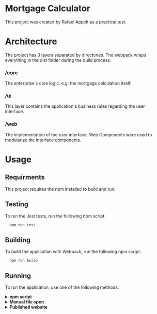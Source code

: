 # Mortgage Calculator

This project was created by Rafael Appelt as a practical test.

# Architecture

The project has 3 layers separated by directories.
The webpack wraps everything in the dist folder during the build process.

### /core

The enterprise's core logic. e.g. the mortgage calculation itself.

### /ui

This layer contains the application's business rules regarding the user interface.

### /web

The implementation of the user interface.
Web Components were used to modularize the interface components.

# Usage

## Requirments

This project requires the npm installed to build and run.

## Testing

To run the Jest tests, run the following npm script:

```bash
  npm run test
```

## Building

To build the application with Webpack, run the following npm script:

```bash
  npm run build
```

## Running

To run the application, use one of the following methods:

<details>
<summary><b>npm script</b></summary>
Run the npm script:

```bash
  npm run start
```

</details>

<details>
<summary><b>Manual file open</b></summary>
Open with a browser the file located on `/dist/index.html`.
</details>

<details>
<summary><b>Published website</b></summary>

Visit <http://appelt.com.br/mortgage>

</details>
